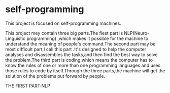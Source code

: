# self-programming
This project is focused on self-programming machines.

This project mey contain three big parts.The fiest part is NLP(Neuro-Linguistic programming) ,which makes it possible for the machine to understand the meaning of people's command.The second part may be most difficult part,I call this part .It's designed to help the computer analyses and disassembles the tasks,and then find the best way to solve the problem.The third part is coding,which means the computer has to know the rules of one or more than one programming languages and uses those rules to code by itself.Through the three parts,the machine will get the solution of the problems put forward by people.

THE FIRST PART:NLP
